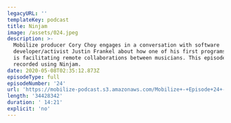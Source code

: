 ```yaml
---
legacyURL: ''
templateKey: podcast
title: Ninjam
image: /assets/024.jpeg
description: >-
  Mobilize producer Cory Choy engages in a conversation with software
  developer/activist Justin Frankel about how one of his first programs Ninjam
  is facilitating remote collaborations between musicians. This episode was
  recorded using Ninjam.
date: 2020-05-08T02:35:12.873Z
episodeType: full
episodeNumber: '24'
url: 'https://mobilize-podcast.s3.amazonaws.com/Mobilize+-+Episode+24+-+Ninjam.mp3'
length: '34428342'
duration: ' 14:21'
explicit: 'no'
---
```


